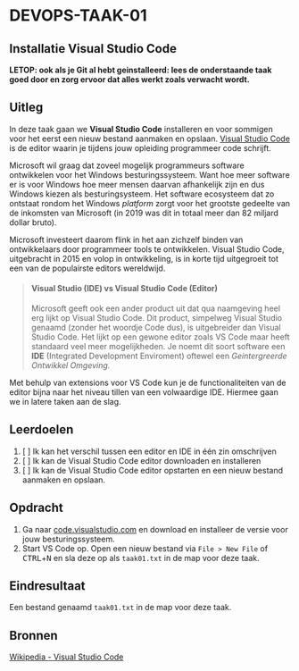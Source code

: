 # DEVOPS-TAAK-01

## Installatie Visual Studio Code

**LETOP: ook als je Git al hebt geinstalleerd: lees de onderstaande taak goed door en zorg ervoor dat alles werkt zoals verwacht wordt.**

## Uitleg

In deze taak gaan we **Visual Studio Code** installeren en voor sommigen voor het eerst een nieuw bestand aanmaken en opslaan. [Visual Studio Code](https://en.wikipedia.org/wiki/Visual_Studio_Code) is de editor waarin je tijdens jouw opleiding programmeer code schrijft. 

Microsoft wil graag dat zoveel mogelijk programmeurs software ontwikkelen voor het Windows besturingssysteem. Want hoe meer software er is voor Windows hoe meer mensen daarvan afhankelijk zijn en dus Windows kiezen als besturingsysteem. Het software ecosysteem dat zo ontstaat rondom het Windows *platform* zorgt voor het grootste gedeelte van de inkomsten van Microsoft (in 2019 was dit in totaal meer dan 82 miljard dollar bruto).

Microsoft investeert daarom flink in het aan zichzelf binden van ontwikkelaars door programmeer tools te ontwikkelen. Visual Studio Code, uitgebracht in 2015 en volop in ontwikkeling, is in korte tijd uitgegroeit tot een van de populairste editors wereldwijd.

> #### Visual Studio (IDE) vs Visual Studio Code (Editor)
> 
> Microsoft geeft ook een ander product uit dat qua naamgeving heel erg lijkt op Visual Studio Code. Dit product, simpelweg Visual Studio genaamd (zonder het woordje Code dus), is uitgebreider dan Visual Studio Code. Het lijkt op een gewone editor zoals VS Code maar heeft standaard veel meer mogelijkheden. Je noemt dit soort software een **IDE** (Integrated Development Enviroment) oftewel een *Geintergreerde Ontwikkel Omgeving.*  

Met behulp van extensions voor VS Code kun je de functionaliteiten van de editor bijna naar het niveau tillen van een volwaardige IDE. Hiermee gaan we in latere taken aan de slag. 

## Leerdoelen

1. [ ] Ik kan het verschil tussen een editor en IDE in één zin omschrijven
2. [ ] Ik kan de Visual Studio Code editor downloaden en installeren
3. [ ] Ik kan de Visual Studio Code editor opstarten en een nieuw bestand aanmaken en opslaan.

## Opdracht

1. Ga naar [code.visualstudio.com](https://code.visualstudio.com/) en download en installeer de versie voor jouw besturingssysteem. 
2. Start VS Code op. Open een nieuw bestand via `File > New File` of <kbd>CTRL</kbd>+<kbd>N</kbd> en sla deze op als `taak01.txt` in de map voor deze taak. 

## Eindresultaat

Een bestand genaamd `taak01.txt` in de map voor deze taak.

## Bronnen

[Wikipedia - Visual Studio Code](https://en.wikipedia.org/wiki/Visual_Studio_Code)  

